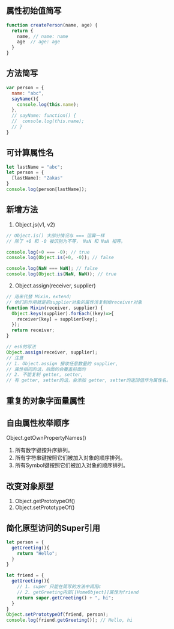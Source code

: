 ## 属性初始值简写
```js
function createPerson(name, age) {
  return {
    name, // name: name
    age  // age: age
  }
}
```
## 方法简写
```js
var person = {
  name: "abc",
  sayName(){
    console.log(this.name);
  },
  // sayName: function() {
  //  console.log(this.name);
  // }
}
```
## 可计算属性名
```js
let lastName = "abc";
let person = {
  [lastName]: "Zakas"
}
console.log(person[lastName]);
```
## 新增方法
1. Object.js(v1, v2)

```js
// Object.is() 大部分情况与 === 运算一样
// 除了 +0 和 -0 被识别为不等， NaN 和 NaN 相等。

console.log(+0 === -0); // true
console.log(Object.is(+0, -0)); // false

console.log(NaN === NaN); // false
console.log(Object.is(NaN, NaN)); // true
```
2. Object.assign(receiver, supplier)

```js
// 用来代替 Mixin，extend; 
// 他们的作用就是把supplier对象的属性浅复制给receiver对象
function Mixin(receiver, supplier) {
  Object.keys(supplier).forEach((key)=>{
    receiver[key] = supplier[key];   
  });
  return receiver;
}

// es6的写法
Object.assign(receiver, supplier);
// 注意
// 1. Object.assign 接收任意数量的 supplier, 
// 属性相同的话，后面的会覆盖前面的
// 2. 不能复制 getter, setter, 
// 有 getter, setter的话，会添加 getter, setter的返回值作为属性名。
```
## 重复的对象字面量属性
## 自由属性枚举顺序
Object.getOwnPropertyNames()
1. 所有数字键按升序排列。
2. 所有字符串键按照它们被加入对象的顺序排列。
3. 所有Symbol键按照它们被加入对象的顺序排列。

## 改变对象原型
1. Object.getPrototypeOf()
2. Object.setPrototypeOf()

## 简化原型访问的Super引用
```js
let person = {
  getCreeting(){
    return "Hello";
  }
}

let friend = {
  getGreeting(){
    // 1. super 只能在简写的方法中调用c
    // 2. getGreeting内部[[HomeObject]]属性为friend
    return super.getCreeting() + ", hi";
  }
}
Object.setPrototypeOf(friend, person);
console.log(friend.getGreeting()); // Hello, hi
```

